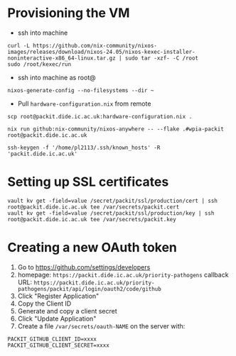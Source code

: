 # Provisioning the VM

- ssh into machine

```
curl -L https://github.com/nix-community/nixos-images/releases/download/nixos-24.05/nixos-kexec-installer-noninteractive-x86_64-linux.tar.gz | sudo tar -xzf- -C /root
sudo /root/kexec/run
```

- ssh into machine as root@
```
nixos-generate-config --no-filesystems --dir ~
```

- Pull `hardware-configuration.nix` from remote
```
scp root@packit.dide.ic.ac.uk:hardware-configuration.nix .
```

```
nix run github:nix-community/nixos-anywhere -- --flake .#wpia-packit root@packit.dide.ic.ac.uk
```

```
ssh-keygen -f '/home/pl2113/.ssh/known_hosts' -R 'packit.dide.ic.ac.uk'
```

# Setting up SSL certificates

```
vault kv get -field=value /secret/packit/ssl/production/cert | ssh root@packit.dide.ic.ac.uk tee /var/secrets/packit.cert
vault kv get -field=value /secret/packit/ssl/production/key | ssh root@packit.dide.ic.ac.uk tee /var/secrets/packit.key
```

# Creating a new OAuth token

1. Go to https://github.com/settings/developers
2. homepage: `https://packit.dide.ic.ac.uk/priority-pathogens`
   callback URL: `https://packit.dide.ic.ac.uk/priority-pathogens/packit/api/login/oauth2/code/github`
3. Click "Register Application"
4. Copy the Client ID
5. Generate and copy a client secret
6. Click "Update Application"
7. Create a file `/var/secrets/oauth-NAME` on the server with:
```
PACKIT_GITHUB_CLIENT_ID=xxxx
PACKIT_GITHUB_CLIENT_SECRET=xxxx
```
